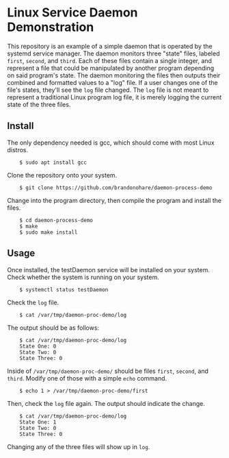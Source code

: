 Linux Service Daemon Demonstration
==================================

This repository is an example of a simple daemon that is operated by the systemd service manager.
The daemon monitors three "state" files, labeled `first`, `second`, and `third`. Each of these files contain a single integer, and represent a file that could be manipulated by another program depending on said program's state. The daemon monitoring the files then outputs their combined and formatted values to a "log" file. If a user changes one of the file's states, they'll see the `log` file changed. The `log` file is not meant to represent a traditional Linux program log file, it is merely logging the current state of the three files. 

Install
-------
The only dependency needed is gcc, which should come with most Linux distros.
```
	$ sudo apt install gcc
```
Clone the repository onto your system.
```
	$ git clone https://github.com/brandonohare/daemon-process-demo
```
Change into the program directory, then compile the program and install the files.
```
	$ cd daemon-process-demo
	$ make
	$ sudo make install
```

Usage
-----
Once installed, the testDaemon service will be installed on your system.
Check whether the system is running on your system.
```
	$ systemctl status testDaemon
```
Check the `log` file.
```
	$ cat /var/tmp/daemon-proc-demo/log
```
The output should be as follows:
```
	$ cat /var/tmp/daemon-proc-demo/log
	State One: 0
	State Two: 0
	State Three: 0
```
Inside of `/var/tmp/daemon-proc-demo/` should be files `first`, `second`, and `third`.
Modify one of those with a simple `echo` command.
```
	$ echo 1 > /var/tmp/daemon-proc-demo/first
```
Then, check the `log` file again. The output should indicate the change. 
```
	$ cat /var/tmp/daemon-proc-demo/log
	State One: 1
	State Two: 0
	State Three: 0
```

Changing any of the three files will show up in `log`. 
	
